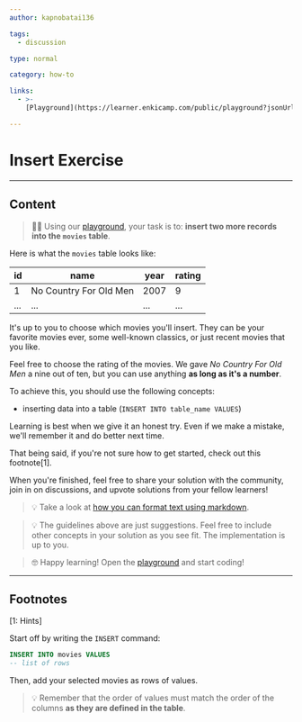 ```yaml
---
author: kapnobatai136

tags:
  - discussion

type: normal

category: how-to

links:
  - >-
    [Playground](https://learner.enkicamp.com/public/playground?jsonUrl=https%3A%2F%2Fgist.githubusercontent.com%2Fkapnobatai137%2F757d2557a971940305ace59e5bce0808%2Fraw%2F32399b94024073c351727c6888a697f9fa448737%2Fsql-insert-discussion-insight.json){website}

---
```


# Insert Exercise

---

## Content

> 👩‍💻 Using our [playground](https://learn.enki.com/public/playground?jsonUrl=https://gist.githubusercontent.com/kapnobatai137/757d2557a971940305ace59e5bce0808/raw/32399b94024073c351727c6888a697f9fa448737/sql-insert-discussion-insight.json), your task is to: **insert two more records into the `movies` table**.

Here is what the `movies` table looks like:

| id  | name                   | year | rating |
|-----|------------------------|------|--------|
| 1   | No Country For Old Men | 2007 | 9      |
| ... | ...                    | ...  | ...    |


It's up to you to choose which movies you'll insert. They can be your favorite movies ever, some well-known classics, or just recent movies that you like.

Feel free to choose the rating of the movies. We gave *No Country For Old Men* a nine out of ten, but you can use anything **as long as it's a number**.

To achieve this, you should use the following concepts:
- inserting data into a table (`INSERT INTO table_name VALUES`)

Learning is best when we give it an honest try. Even if we make a mistake, we'll remember it and do better next time.

That being said, if you're not sure how to get started, check out this footnote[1].

When you're finished, feel free to share your solution with the community, join in on discussions, and upvote solutions from your fellow learners!

> 💡 Take a look at [how you can format text using markdown](https://www.enki.com/glossary/general/markdown-formatting).

> 💡 The guidelines above are just suggestions. Feel free to include other concepts in your solution as you see fit. The implementation is up to you.

> 🤓 Happy learning! Open the [playground](https://learn.enki.com/public/playground?jsonUrl=https://gist.githubusercontent.com/kapnobatai137/757d2557a971940305ace59e5bce0808/raw/32399b94024073c351727c6888a697f9fa448737/sql-insert-discussion-insight.json) and start coding!

---

## Footnotes

[1: Hints]

Start off by writing the `INSERT` command:

```sql
INSERT INTO movies VALUES
-- list of rows
```

Then, add your selected movies as rows of values.

> 💡 Remember that the order of values must match the order of the columns **as they are defined in the table**.
